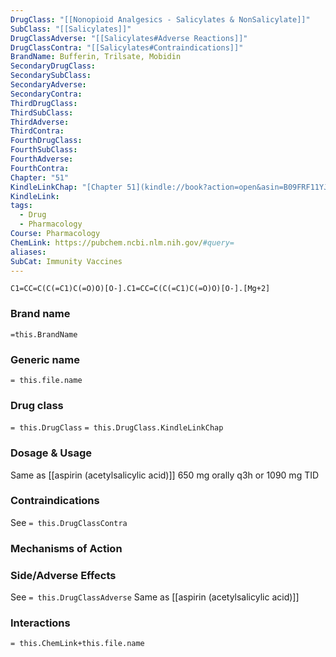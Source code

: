 ```yaml
---
DrugClass: "[[Nonopioid Analgesics - Salicylates & NonSalicylate]]"
SubClass: "[[Salicylates]]"
DrugClassAdverse: "[[Salicylates#Adverse Reactions]]"
DrugClassContra: "[[Salicylates#Contraindications]]"
BrandName: Bufferin, Trilsate, Mobidin
SecondaryDrugClass: 
SecondarySubClass: 
SecondaryAdverse: 
SecondaryContra: 
ThirdDrugClass: 
ThirdSubClass: 
ThirdAdverse: 
ThirdContra: 
FourthDrugClass: 
FourthSubClass: 
FourthAdverse: 
FourthContra: 
Chapter: "51"
KindleLinkChap: "[Chapter 51](kindle://book?action=open&asin=B09FRF11YJ&location=30282)"
KindleLink: 
tags:
  - Drug
  - Pharmacology
Course: Pharmacology
ChemLink: https://pubchem.ncbi.nlm.nih.gov/#query=
aliases: 
SubCat: Immunity Vaccines
---
```

```smiles
C1=CC=C(C(=C1)C(=O)O)[O-].C1=CC=C(C(=C1)C(=O)O)[O-].[Mg+2]
```

### Brand name
`=this.BrandName`

### Generic name
`= this.file.name`

### Drug class 
`= this.DrugClass`
	`= this.DrugClass.KindleLinkChap`

### Dosage & Usage
Same as [[aspirin (acetylsalicylic acid)]]
650 mg orally q3h or 1090 mg TID

### Contraindications
See `= this.DrugClassContra`

### Mechanisms of Action


### Side/Adverse Effects
See `= this.DrugClassAdverse`
Same as [[aspirin (acetylsalicylic acid)]]

### Interactions

`= this.ChemLink+this.file.name`

